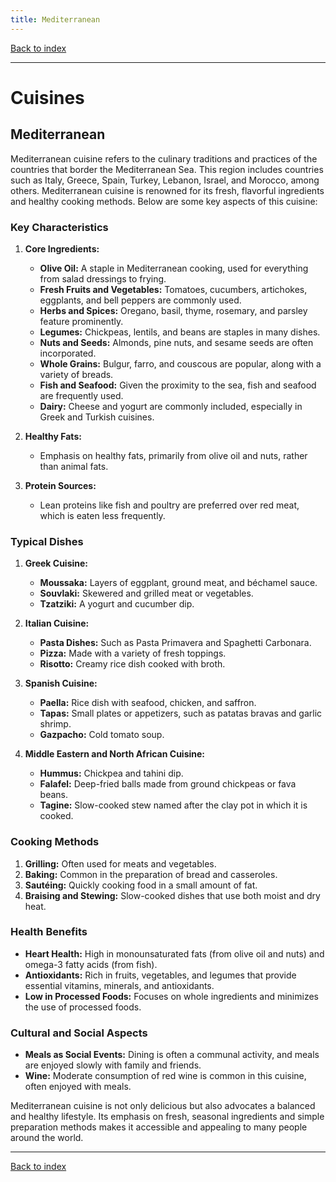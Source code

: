 ```yaml
---
title: Mediterranean
---
```


[Back to index](index.html)

---
# Cuisines
## Mediterranean

Mediterranean cuisine refers to the culinary traditions and practices of the countries that border the Mediterranean Sea. This region includes countries such as Italy, Greece, Spain, Turkey, Lebanon, Israel, and Morocco, among others. Mediterranean cuisine is renowned for its fresh, flavorful ingredients and healthy cooking methods. Below are some key aspects of this cuisine:

### Key Characteristics

1. **Core Ingredients:**
   - **Olive Oil:** A staple in Mediterranean cooking, used for everything from salad dressings to frying.
   - **Fresh Fruits and Vegetables:** Tomatoes, cucumbers, artichokes, eggplants, and bell peppers are commonly used.
   - **Herbs and Spices:** Oregano, basil, thyme, rosemary, and parsley feature prominently.
   - **Legumes:** Chickpeas, lentils, and beans are staples in many dishes.
   - **Nuts and Seeds:** Almonds, pine nuts, and sesame seeds are often incorporated.
   - **Whole Grains:** Bulgur, farro, and couscous are popular, along with a variety of breads.
   - **Fish and Seafood:** Given the proximity to the sea, fish and seafood are frequently used.
   - **Dairy:** Cheese and yogurt are commonly included, especially in Greek and Turkish cuisines.

2. **Healthy Fats:**
   - Emphasis on healthy fats, primarily from olive oil and nuts, rather than animal fats.

3. **Protein Sources:**
    - Lean proteins like fish and poultry are preferred over red meat, which is eaten less frequently.

### Typical Dishes

1. **Greek Cuisine:**
   - **Moussaka:** Layers of eggplant, ground meat, and béchamel sauce.
   - **Souvlaki:** Skewered and grilled meat or vegetables.
   - **Tzatziki:** A yogurt and cucumber dip.

2. **Italian Cuisine:**
   - **Pasta Dishes:** Such as Pasta Primavera and Spaghetti Carbonara.
   - **Pizza:** Made with a variety of fresh toppings.
   - **Risotto:** Creamy rice dish cooked with broth.

3. **Spanish Cuisine:**
   - **Paella:** Rice dish with seafood, chicken, and saffron.
   - **Tapas:** Small plates or appetizers, such as patatas bravas and garlic shrimp.
   - **Gazpacho:** Cold tomato soup.

4. **Middle Eastern and North African Cuisine:**
   - **Hummus:** Chickpea and tahini dip.
   - **Falafel:** Deep-fried balls made from ground chickpeas or fava beans.
   - **Tagine:** Slow-cooked stew named after the clay pot in which it is cooked.

### Cooking Methods

1. **Grilling:** Often used for meats and vegetables.
2. **Baking:** Common in the preparation of bread and casseroles.
3. **Sautéing:** Quickly cooking food in a small amount of fat.
4. **Braising and Stewing:** Slow-cooked dishes that use both moist and dry heat.

### Health Benefits

- **Heart Health:** High in monounsaturated fats (from olive oil and nuts) and omega-3 fatty acids (from fish).
- **Antioxidants:** Rich in fruits, vegetables, and legumes that provide essential vitamins, minerals, and antioxidants.
- **Low in Processed Foods:** Focuses on whole ingredients and minimizes the use of processed foods.

### Cultural and Social Aspects

- **Meals as Social Events:** Dining is often a communal activity, and meals are enjoyed slowly with family and friends.
- **Wine:** Moderate consumption of red wine is common in this cuisine, often enjoyed with meals.

Mediterranean cuisine is not only delicious but also advocates a balanced and healthy lifestyle. Its emphasis on fresh, seasonal ingredients and simple preparation methods makes it accessible and appealing to many people around the world.

---
[Back to index](index.html)
